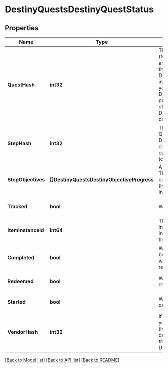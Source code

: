 # DestinyQuestsDestinyQuestStatus

## Properties
Name | Type | Description | Notes
------------ | ------------- | ------------- | -------------
**QuestHash** | **int32** | The hash identifier for the Quest Item. (Note: Quests are defined as Items, and thus you would use this to look up the quest&#39;s DestinyInventoryItemDefinition). For information on all steps in the quest, you can then examine its DestinyInventoryItemDefinition.setData property for Quest Steps (which are *also* items). You can use the Item Definition to display human readable data about the overall quest. | [optional] [default to null]
**StepHash** | **int32** | The hash identifier of the current Quest Step, which is also a DestinyInventoryItemDefinition. You can use this to get human readable data about the current step and what to do in that step. | [optional] [default to null]
**StepObjectives** | [**[]DestinyQuestsDestinyObjectiveProgress**](Destiny.Quests.DestinyObjectiveProgress.md) | A step can have multiple objectives. This will give you the progress for each objective in the current step, in the order in which they are rendered in-game. | [optional] [default to null]
**Tracked** | **bool** | Whether or not the quest is tracked | [optional] [default to null]
**ItemInstanceId** | **int64** | The current Quest Step will be an instanced item in the player&#39;s inventory. If you care about that, this is the instance ID of that item. | [optional] [default to null]
**Completed** | **bool** | Whether or not the whole quest has been completed, regardless of whether or not you have redeemed the rewards for the quest. | [optional] [default to null]
**Redeemed** | **bool** | Whether or not you have redeemed rewards for this quest. | [optional] [default to null]
**Started** | **bool** | Whether or not you have started this quest. | [optional] [default to null]
**VendorHash** | **int32** | If the quest has a related Vendor that you should talk to in order to initiate the quest/earn rewards/continue the quest, this will be the hash identifier of that Vendor. Look it up its DestinyVendorDefinition. | [optional] [default to null]

[[Back to Model list]](../README.md#documentation-for-models) [[Back to API list]](../README.md#documentation-for-api-endpoints) [[Back to README]](../README.md)


